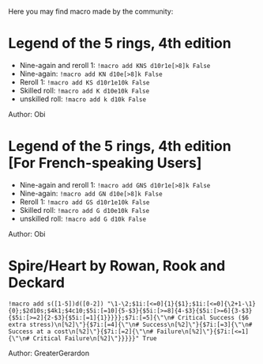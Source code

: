 Here you may find macro made by the community:


# Legend of the 5 rings, 4th edition

* Nine-again and reroll 1: `!macro add KNS d10r1e[>8]k False`
* Nine-again: `!macro add KN d10e[>8]k False`
* Reroll 1: `!macro add KS d10r1e10k False`
* Skilled roll: `!macro add K d10e10k False`
* unskilled roll: `!macro add k d10k False`

Author: Obi

# Legend of the 5 rings, 4th edition [For French-speaking Users]

* Nine-again and reroll 1: `!macro add GNS d10r1e[>8]k False`
* Nine-again: `!macro add GN d10e[>8]k False`
* Reroll 1: `!macro add GS d10r1e10k False`
* Skilled roll: `!macro add G d10e10k False`
* unskilled roll: `!macro add G d10k False`

Author: Obi


# Spire/Heart by Rowan, Rook and Deckard

```
!macro add s([1-5])d([0-2]) "\1-\2;$1i:[<=0]{1}{$1};$1i:[<=0]{\2+1-\1}{0};$2d10s;$4k1;$4c10;$5i:[=10]{5-$3}{$5i:[>=8]{4-$3}{$5i:[>=6]{3-$3}{$5i:[>=2]{2-$3}{$5i:[=1]{1}}}}};$7i:[=5]{\"\n# Critical Success ($6 extra stress)\n[%2]\"}{$7i:[=4]{\"\n# Success\n[%2]\"}{$7i:[=3]{\"\n# Success at a cost\n[%2]\"}{$7i:[=2]{\"\n# Failure\n[%2]\"}{$7i:[<=1]{\"\n# Critical Failure\n[%2]\"}}}}}" True
```

Author: GreaterGerardon
